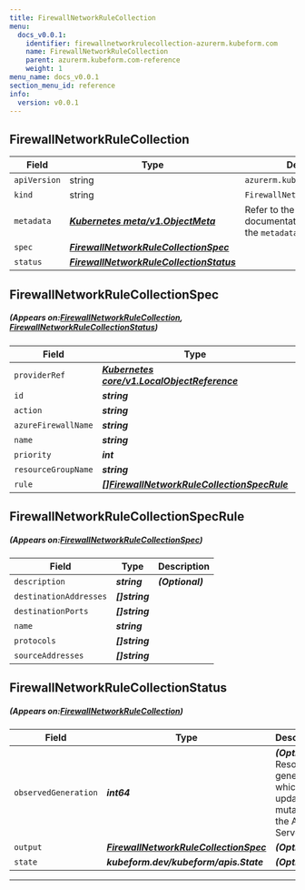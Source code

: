 ```yaml
---
title: FirewallNetworkRuleCollection
menu:
  docs_v0.0.1:
    identifier: firewallnetworkrulecollection-azurerm.kubeform.com
    name: FirewallNetworkRuleCollection
    parent: azurerm.kubeform.com-reference
    weight: 1
menu_name: docs_v0.0.1
section_menu_id: reference
info:
  version: v0.0.1
---
```


## FirewallNetworkRuleCollection
| Field | Type | Description |
| ------ | ----- | ----------- |
| `apiVersion` | string | `azurerm.kubeform.com/v1alpha1` |
|    `kind` | string | `FirewallNetworkRuleCollection` |
| `metadata` | ***[Kubernetes meta/v1.ObjectMeta](https://kubernetes.io/docs/reference/generated/kubernetes-api/v1.13/#objectmeta-v1-meta)***|Refer to the Kubernetes API documentation for the fields of the `metadata` field.|
| `spec` | ***[FirewallNetworkRuleCollectionSpec](#FirewallNetworkRuleCollectionSpec)***||
| `status` | ***[FirewallNetworkRuleCollectionStatus](#FirewallNetworkRuleCollectionStatus)***||
## FirewallNetworkRuleCollectionSpec
##### (Appears on:[FirewallNetworkRuleCollection](#FirewallNetworkRuleCollection), [FirewallNetworkRuleCollectionStatus](#FirewallNetworkRuleCollectionStatus))
| Field | Type | Description |
| ------ | ----- | ----------- |
| `providerRef` | ***[Kubernetes core/v1.LocalObjectReference](https://kubernetes.io/docs/reference/generated/kubernetes-api/v1.13/#localobjectreference-v1-core)***||
| `id` | ***string***||
| `action` | ***string***||
| `azureFirewallName` | ***string***||
| `name` | ***string***||
| `priority` | ***int***||
| `resourceGroupName` | ***string***||
| `rule` | ***[[]FirewallNetworkRuleCollectionSpecRule](#FirewallNetworkRuleCollectionSpecRule)***||
## FirewallNetworkRuleCollectionSpecRule
##### (Appears on:[FirewallNetworkRuleCollectionSpec](#FirewallNetworkRuleCollectionSpec))
| Field | Type | Description |
| ------ | ----- | ----------- |
| `description` | ***string***| ***(Optional)*** |
| `destinationAddresses` | ***[]string***||
| `destinationPorts` | ***[]string***||
| `name` | ***string***||
| `protocols` | ***[]string***||
| `sourceAddresses` | ***[]string***||
## FirewallNetworkRuleCollectionStatus
##### (Appears on:[FirewallNetworkRuleCollection](#FirewallNetworkRuleCollection))
| Field | Type | Description |
| ------ | ----- | ----------- |
| `observedGeneration` | ***int64***| ***(Optional)*** Resource generation, which is updated on mutation by the API Server.|
| `output` | ***[FirewallNetworkRuleCollectionSpec](#FirewallNetworkRuleCollectionSpec)***| ***(Optional)*** |
| `state` | ***kubeform.dev/kubeform/apis.State***| ***(Optional)*** |
---
